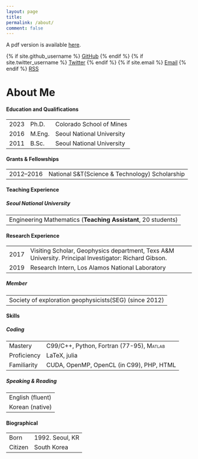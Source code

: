 ```yaml
---
layout: page
title:
permalink: /about/
comment: false
---
```


A pdf version is available [here](cv.pdf).
<div class="contact">
{% if site.github_username %}
        <a href="https://github.com/{{ site.github_username }}">GitHub</a>
{% endif %}
{% if site.twitter_username %}
        <a href="https://twitter.com/{{ site.twitter_username }}">Twitter</a>
{% endif %}
{% if site.email %}
        <a href="mailto:{{ site.email }}">Email</a>
{% endif %}
        <a href="{{ "/feed.xml" | prepend: site.baseurl }}">RSS</a>
</div>

# About Me

<h4 id="education-and-qualifications">Education and Qualifications</h4>
<table class="table-hover">
<tbody>
<tr class="odd">
<td align="left">2023</td>
<td align="left">Ph.D.</td>
<td align="left">Colorado School of Mines</td>
</tr>
<tr class="even">
<td align="left">2016</td>
<td align="left">M.Eng.</td>
<td align="left">Seoul National University</td>
</tr>
<tr class="odd">
<td align="left">2011</td>
<td align="left">B.Sc.</td>
<td align="left">Seoul National University</td>
</tr>
</tbody>
</table>

<!-- 
<h4 id="professional-appointments">Professional Appointments</h4>
<table class="table-hover">
<tbody>
<tr class="odd">
<td align="left">2017</td>
<td align="left">Visitig Scholar, Department of Geophyisics, Texas A&M Univsersity</td>
</tr>
</tbody>
</table>
-->
<!-- 
<h4 id="honors-awards">Honors &amp; Awards</h4>
<table class="table-hover">
<tbody>
<tr class="odd">
<td align="left">2016</td>
<td align="left">Wilhelm Magnus Memorial Prize, Courant Institute of Mathematical Sciences</td>
</tr>
<tr class="even">
<td align="left">2010</td>
<td align="left">Daus Award in Mathematics, University of California Los Angeles</td>
</tr>
</tbody>
</table>
-->
<h4 id="grants-fellowships">Grants &amp; Fellowships</h4>
<table class="table-hover">
<tbody>
<tr class="odd">
<td align="left">2012–2016</td>
<td align="left">National S&T(Science & Technology) Scholarship</td>
</tr>
</tbody>
</table>
<h4 id="teaching-experience">Teaching Experience</h4>
<h5 class="indent"  id="university-of-washington">Seoul National University</h5>
<table class="table-hover">
<tbody>
<tr class="odd">
<td align="left">Engineering Mathematics (<span><strong>Teaching Assistant</strong></span>, 20 students)</td>
</tr>
</tbody>
</table>


<h4 id="research-experience">Research Experience</h4>
<table class="table-hover">
<tbody>
<tr class="odd">
<td align="left">2017</td>
<td align="left">Visiting Scholar, Geophysics department, Texs A&M University. Principal Investigator: Richard Gibson.</td>
</tr>
<tr class="even">
<td align="left">2019</td>
<td align="left">Research Intern, Los Alamos National Laboratory</td>
</tr>
</tbody>
</table>

<!-- 
<h5 class="indent"  id="organization">Organization</h5>
<table class="table-hover">
<tbody>
<tr class="odd">
<td align="left">2018</td>
<td align="left">Mini symposium. High-Order Integral Equation Methods in Fluid Dynamics, ICOSAHOM. London, Greater London, UK</td>
</tr>
<tr class="even">
<td align="left">2018</td>
<td align="left">Mini symposium. Data-driven discovery for dynamical systems, SIAM UQ. Garden Grove, CA, USA</td>
</tr>
<tr class="odd">
<td align="left">2017</td>
<td align="left">Mini symposium. Data-driven characterization, control, and uncertainty quantification of dynamical systems, SIAM CSE. Atlanta, GA, USA</td>
</tr>
</tbody>
</table>
-->

<!-- 
<h4 id="service-to-profession">Service to Profession</h4>
<h5 class="indent"  id="referee">Referee</h5>
<table class="table-hover">
<tbody>
<tr class="odd">
<td align="left"><span><em>Journal of Computational Physics</em></span>, <span><em>SIAM Scientific Computing</em></span>, <span><em>Advances in Computational Mathematics</em></span>, <span><em>Complexity</em></span></td>
</tr>
</tbody>
</table>
-->
<h5 class="indent"  id="member">Member</h5>
<table class="table-hover">
<tbody>
<tr class="odd">
<td align="left"> Society of exploration geophysicists(SEG) (since 2012)</td>
</tr>
</tbody>
</table>

<!-- 
<h4 id="software">Software</h4>
<table class="table-hover">
<tbody>
<tr class="odd">
<td align="left"><code>optdmd</code></td>
<td align="left">A <span style="font-variant: small-caps;">Matlab</span> package for computing the optimized dynamic mode decomposition (available under the MIT license, github.com/duqbo/optdmd)</td>
</tr>
<tr class="even">
<td align="left"><code>RobustDMD</code></td>
<td align="left">A julia package for fitting exponential functions to data with robust penalties (available under the MIT license, github.com/UW-AMO/RobustDMD.jl)</td>
</tr>
</tbody>
</table>
-->
<h4 id="skills">Skills</h4>
<h5 class="indent"  id="coding">Coding</h5>
<table class="table-hover">
<tbody>
<tr class="odd">
<td align="left">Mastery</td>
<td align="left">C99/C++, Python, Fortran (77-95), <span style="font-variant: small-caps;">Matlab</span></td>
</tr>
<tr class="even">
<td align="left">Proficiency</td>
<td align="left">LaTeX, julia</td>
</tr>
<tr class="odd">
<td align="left">Familiarity</td>
<td align="left">CUDA, OpenMP, OpenCL (in C99), PHP, HTML</td>
</tr>
</tbody>
</table>
<h5 class="indent"  id="speaking-reading">Speaking &amp; Reading</h5>
<table class="table-hover">
<tbody>
<tr class="odd">
<td align="left">English (fluent)</td>
</tr>
<tr class="even">
<td align="left">Korean (native)</td>
</tr>
</tbody>
</table>
<h4 id="biographical">Biographical</h4>
<table class="table-hover">
<tbody>
<tr class="odd">
<td align="left">Born</td>
<td align="left">1992. Seoul, KR</td>
</tr>
<tr class="even">
<td align="left">Citizen</td>
<td align="left">South Korea</td>
</tr>
</tbody>
</table>

